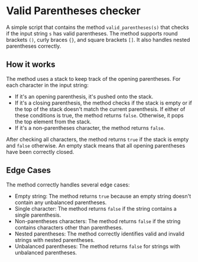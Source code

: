 # Valid Parentheses checker

A simple script that contains the method `valid_parentheses(s)` that checks if the input string `s` has valid parentheses. The method supports round brackets `()`, curly braces `{}`, and square brackets `[]`. It also handles nested parentheses correctly.

## How it works

The method uses a stack to keep track of the opening parentheses. For each character in the input string:

- If it's an opening parenthesis, it's pushed onto the stack.
- If it's a closing parenthesis, the method checks if the stack is empty or if the top of the stack doesn't match the current parenthesis. If either of these conditions is true, the method returns `false`. Otherwise, it pops the top element from the stack.
- If it's a non-parentheses character, the method returns `false`.

After checking all characters, the method returns `true` if the stack is empty and `false` otherwise. An empty stack means that all opening parentheses have been correctly closed.

## Edge Cases

The method correctly handles several edge cases:

- Empty string: The method returns `true` because an empty string doesn't contain any unbalanced parentheses.
- Single character: The method returns `false` if the string contains a single parenthesis.
- Non-parentheses characters: The method returns `false` if the string contains characters other than parentheses.
- Nested parentheses: The method correctly identifies valid and invalid strings with nested parentheses.
- Unbalanced parentheses: The method returns `false` for strings with unbalanced parentheses.
